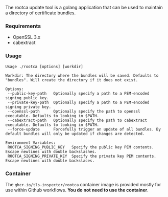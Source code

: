 The rootca update tool is a golang application that can be used to maintain a directory of certificate bundles.

### Requirements
 - OpenSSL 3.x
 - cabextract

### Usage

```
Usage ./rootca [options] [workdir]

Workdir: The directory where the bundles will be saved. Defaults to "bundles". Will create the directory if it does not exist.

Options:
 --public-key-path   Optionally specify a path to a PEM-encoded signing public key.
 --private-key-path  Optionally specify a path to a PEM-encoded signing private key.
 --openssl-path      Optionally specify the path to openssl executable. Defaults to looking in $PATH.
 --cabextract-path   Optionally specify the path to cabextract executable. Defaults to looking in $PATH.
 --force-update      Forcefully trigger an update of all bundles. By default bundles will only be updated if changes are detected.

Environment Variables:
 ROOTCA_SIGNING_PUBLIC_KEY   Specify the public key PEM contents. Escape newlines with double backslashes.
 ROOTCA_SIGNING_PRIVATE_KEY  Specify the private key PEM contents. Escape newlines with double backslaces.
```

### Container

The `ghcr.io/tls-inspector/rootca` container image is provided mostly for use within Github workflows. **You do not need to use the container**.